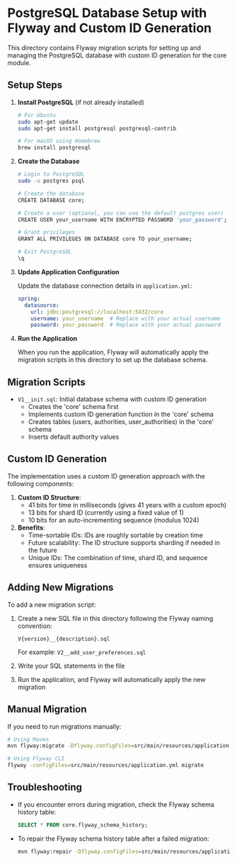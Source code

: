 # PostgreSQL Database Setup with Flyway and Custom ID Generation

This directory contains Flyway migration scripts for setting up and managing the PostgreSQL database with custom ID generation for the core module.

## Setup Steps

1. **Install PostgreSQL** (if not already installed)
   ```bash
   # For Ubuntu
   sudo apt-get update
   sudo apt-get install postgresql postgresql-contrib

   # For macOS using Homebrew
   brew install postgresql
   ```

2. **Create the Database**
   ```bash
   # Login to PostgreSQL
   sudo -u postgres psql

   # Create the database
   CREATE DATABASE core;

   # Create a user (optional, you can use the default postgres user)
   CREATE USER your_username WITH ENCRYPTED PASSWORD 'your_password';

   # Grant privileges
   GRANT ALL PRIVILEGES ON DATABASE core TO your_username;

   # Exit PostgreSQL
   \q
   ```

3. **Update Application Configuration**

   Update the database connection details in `application.yml`:
   ```yaml
   spring:
     datasource:
       url: jdbc:postgresql://localhost:5432/core
       username: your_username  # Replace with your actual username
       password: your_password  # Replace with your actual password
   ```

4. **Run the Application**

   When you run the application, Flyway will automatically apply the migration scripts in this directory to set up the database schema.

## Migration Scripts

- `V1__init.sql`: Initial database schema with custom ID generation
  - Creates the 'core' schema first
  - Implements custom ID generation function in the 'core' schema
  - Creates tables (users, authorities, user_authorities) in the 'core' schema
  - Inserts default authority values

## Custom ID Generation

The implementation uses a custom ID generation approach with the following components:

1. **Custom ID Structure**:
   - 41 bits for time in milliseconds (gives 41 years with a custom epoch)
   - 13 bits for shard ID (currently using a fixed value of 1)
   - 10 bits for an auto-incrementing sequence (modulus 1024)
2. **Benefits**:
   - Time-sortable IDs: IDs are roughly sortable by creation time
   - Future scalability: The ID structure supports sharding if needed in the future
   - Unique IDs: The combination of time, shard ID, and sequence ensures uniqueness

## Adding New Migrations

To add a new migration script:

1. Create a new SQL file in this directory following the Flyway naming convention:
   ```
   V{version}__{description}.sql
   ```
   For example: `V2__add_user_preferences.sql`

2. Write your SQL statements in the file

3. Run the application, and Flyway will automatically apply the new migration

## Manual Migration

If you need to run migrations manually:

```bash
# Using Maven
mvn flyway:migrate -Dflyway.configFiles=src/main/resources/application.yml

# Using Flyway CLI
flyway -configFiles=src/main/resources/application.yml migrate
```

## Troubleshooting

- If you encounter errors during migration, check the Flyway schema history table:
  ```sql
  SELECT * FROM core.flyway_schema_history;
  ```

- To repair the Flyway schema history table after a failed migration:
  ```bash
  mvn flyway:repair -Dflyway.configFiles=src/main/resources/application.yml
  ```
